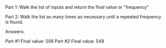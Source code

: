 Part 1: Walk the list of inputs and return the final value or "frequency"

Part 2: Walk the list as many times as necessary until a repeated frequency is found.

Answers:

Part #1
Final value: 508
Part #2
Final value: 549
